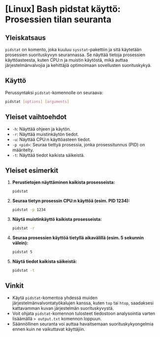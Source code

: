 # [Linux] Bash pidstat käyttö: Prosessien tilan seuranta

## Yleiskatsaus
`pidstat` on komento, joka kuuluu `sysstat`-pakettiin ja sitä käytetään prosessien suorituskyvyn seurannassa. Se näyttää tietoja prosessien käyttöasteesta, kuten CPU:n ja muistin käytöstä, mikä auttaa järjestelmänvalvojia ja kehittäjiä optimoimaan sovellusten suorituskykyä.

## Käyttö
Perussyntaksi `pidstat`-komennolle on seuraava:

```bash
pidstat [options] [arguments]
```

## Yleiset vaihtoehdot
- `-h`: Näyttää ohjeen ja käytön.
- `-r`: Näyttää muistinkäytön tiedot.
- `-u`: Näyttää CPU:n käyttöasteen tiedot.
- `-p <pid>`: Seuraa tiettyä prosessia, jonka prosessitunnus (PID) on määritelty.
- `-t`: Näyttää tiedot kaikista säikeistä.

## Yleiset esimerkit
1. **Perustietojen näyttäminen kaikista prosesseista:**
   ```bash
   pidstat
   ```

2. **Seuraa tietyn prosessin CPU:n käyttöä (esim. PID 1234):**
   ```bash
   pidstat -p 1234
   ```

3. **Näytä muistinkäyttö kaikista prosesseista:**
   ```bash
   pidstat -r
   ```

4. **Seuraa prosessien käyttöä tietyllä aikavälillä (esim. 5 sekunnin välein):**
   ```bash
   pidstat 5
   ```

5. **Näytä tiedot kaikista säikeistä:**
   ```bash
   pidstat -t
   ```

## Vinkit
- Käytä `pidstat`-komentoa yhdessä muiden järjestelmänvalvontatyökalujen kanssa, kuten `top` tai `htop`, saadaksesi kattavamman kuvan järjestelmän suorituskyvystä.
- Voit ohjata `pidstat`-komennon tulosteet tiedostoon analysointia varten lisäämällä `> output.txt` komennon loppuun.
- Säännöllinen seuranta voi auttaa havaitsemaan suorituskykyongelmia ennen kuin ne vaikuttavat käyttäjiin.